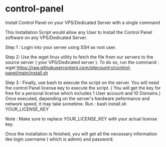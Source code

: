 # control-panel
Install Control Panel on your VPS/Dedicated Server with a single command

This Installation Script would allow any User to Install the Control Panel software on any VPS/Dedicated Server.

Step 1 :  Login into your server using SSH as root user.

Step 2: Use the wget linux utility to fetch the file from our servers to the source server ( your VPS/Dedicated server ).
 To do so, run the command :  wget https://raw.githubusercontent.com/sitecountry/control-panel/main/install.sh

         
Step 3 : Finally, use bash to execute the script on the server. You will need the control Panel license key to execute the script.
( You will get the key for free for a personal license which includes 1 User account and 10 Domains.)
Once executed, depending on the server's hardware peformance and network speed, it may take sometime.
Run : bash install.sh YOUR_LICENSE_KEY

Note : Make sure to replace YOUR_LICENSE_KEY with your actual license key.

Once the installation is finished, you will get all the necessary information like login username ( which is admin)  and password.
